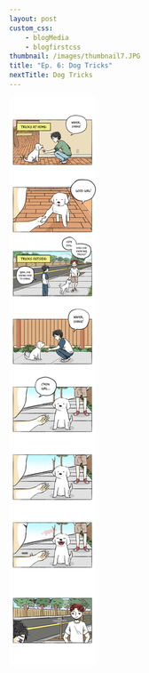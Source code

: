 ```yaml
--- 
layout: post
custom_css: 
    - blogMedia
    - blogfirstcss
thumbnail: /images/thumbnail7.JPG
title: "Ep. 6: Dog Tricks"
nextTitle: Dog Tricks
---
```


<img class = "comic" src = "/comics/Comic7.jpg"/>
